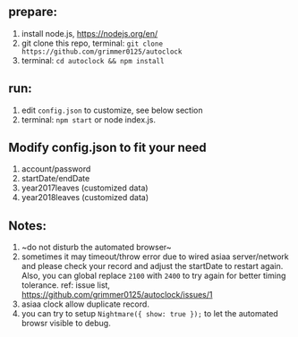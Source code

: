 ## prepare:
1. install node.js, https://nodejs.org/en/
2. git clone this repo, terminal: `git clone https://github.com/grimmer0125/autoclock`
3. terminal: `cd autoclock && npm install`

## run:
1. edit `config.json` to customize, see below section
2. terminal: `npm start` or node index.js.

## Modify config.json to fit your need

1. account/password
2. startDate/endDate
4. year2017leaves (customized data)
3. year2018leaves (customized data)

## Notes:
1. ~do not disturb the automated browser~
2. sometimes it may timeout/throw error due to wired asiaa server/network and please check your record and adjust the startDate to restart again. Also, you can global replace `2100` with `2400` to try again for better timing tolerance. ref: issue list, https://github.com/grimmer0125/autoclock/issues/1
3. asiaa clock allow duplicate record.
4. you can try to setup `Nightmare({ show: true });` to let the automated browsr visible to debug.
